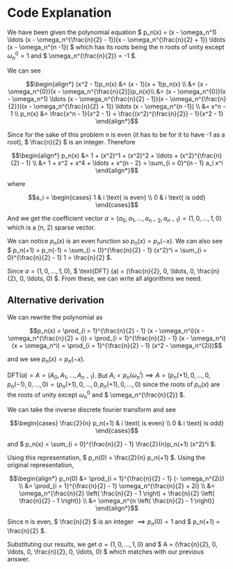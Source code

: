 # Code Explanation
We have been given the polynomial equation $` p_n(x) = (x - \omega_n^1) \ldots (x - \omega_n^{\frac{n}{2} - 1})(x - \omega_n^{\frac{n}{2} + 1}) \ldots (x - \omega_n^{n -1}) `$ which has its roots being the n roots of unity except $` \omega_n^0 = 1 `$ and $` \omega_n^{\frac{n}{2}} = -1 `$.

We can see
```math
\begin{align*}
	(x^2 - 1)p_n(x) &= (x - 1)(x + 1)p_n(x) \\
	&= (x - \omega_n^{0})(x - \omega_n^{\frac{n}{2}})p_n(x)\\
	&= (x - \omega_n^{0})(x - \omega_n^1) \ldots (x - \omega_n^{\frac{n}{2} - 1})(x - \omega_n^{\frac{n}{2}})(x - \omega_n^{\frac{n}{2} + 1}) \ldots (x - \omega_n^{n -1}) \\
	&= x^n - 1 \\
	p_n(x) &= \frac{x^n - 1}{x^2 - 1} = \frac{(x^2)^{\frac{n}{2}} - 1}{x^2 - 1}
\end{align*}
```
Since for the sake of this problem n is even (it has to be for it to have -1 as a root), $` \frac{n}{2} `$ is an integer. Therefore
```math
\begin{align*}
	p_n(x) &= 1 + (x^2)^1 + (x^2)^2 + \ldots + (x^2)^{\frac{n}{2} - 1} \\
	&= 1 + x^2 + x^4 + \ldots + x^{n - 2} = \sum_{i = 0}^{n - 1} a_i x^i
\end{align*}
```
where
```math
a_i = 
\begin{cases}
	1 & i \text{ is even} \\
	0 & i \text{ is odd}
\end{cases}
```
And we get the coefficient vector $` a = (a_0, a_1, \ldots, a_{n - 2}, a_{n - 1}) = (1, 0, \ldots, 1, 0) `$ which is a (n, 2) sparse vector.

We can notice $` p_n(x) `$ is an even function so $` p_n(x) = p_n(-x) `$. We can also see $` p_n(+1) = p_n(-1) = \sum_{i = 0}^{\frac{n}{2} - 1} (x^2)^i = \sum_{i = 0}^{\frac{n}{2} - 1} 1 = \frac{n}{2} `$.

Since $` a = (1, 0, \ldots, 1, 0) `$, $` \text{DFT} (a) = (\frac{n}{2}, 0, \ldots, 0, \frac{n}{2}, 0, \ldots, 0) `$. From these, we can write all algorithms we need.

## Alternative derivation
We can rewrite the polynomial as
```math
p_n(x) = \prod_{i = 1}^{\frac{n}{2} - 1} (x - \omega_n^i)(x - \omega_n^{\frac{n}{2} + i}) = \prod_{i = 1}^{\frac{n}{2} - 1} (x - \omega_n^i)(x + \omega_n^i) = \prod_{i = 1}^{\frac{n}{2} - 1} (x^2 - \omega_n^{2i})
```
and we see $` p_n(x) = p_n(-x) `$.

$` \text{DFT} (a) = A = (A_0, A_1, \ldots, A_{n - 1}) `$. But $` A_i = p_n(\omega_n^i) \implies A = (p_n(+1), 0, \ldots, 0, p_n(-1), 0, \ldots, 0) = (p_n(+1), 0, \ldots, 0, p_n(+1), 0, \ldots, 0) `$ since the roots of $` p_n(x) `$ are the roots of unity except $` \omega_n^0 `$ and $` \omega_n^{\frac{n}{2}} `$.

We can take the inverse discrete fourier transform and see
```math
\begin{cases}
	\frac{2}{n} p_n(+1) & i \text{ is even} \\
	0 & i \text{ is odd}
\end{cases}
```
and $` p_n(x) = \sum_{i = 0}^{\frac{n}{2} - 1} \frac{2}{n}p_n(+1) (x^2)^i `$.

Using this representation, $` p_n(0) = \frac{2}{n} p_n(+1) `$. Using the original representation, 
```math
\begin{align*}
	p_n(0) &= \prod_{i = 1}^{\frac{n}{2} - 1} (- \omega_n^{2i}) \\
	&= \prod_{i = 1}^{\frac{n}{2} - 1} \omega_n^{\frac{n}{2} + 2i} \\
	&= \omega_n^{\frac{n}{2} \left( \frac{n}{2} - 1 \right) + \frac{n}{2} \left( \frac{n}{2} - 1 \right)} \\
	&= \omega_n^{n \left( \frac{n}{2} - 1 \right)}
\end{align*}
```
Since n is even, $` \frac{n}{2} `$ is an integer $` \implies p_n(0) = 1 `$ and $` p_n(+1) = \frac{n}{2} `$.

Substituting our results, we get $` a = (1, 0, \ldots, 1, 0) `$ and $` A = (\frac{n}{2}, 0, \ldots, 0, \frac{n}{2}, 0, \ldots, 0) `$ which matches with our previous answer.
